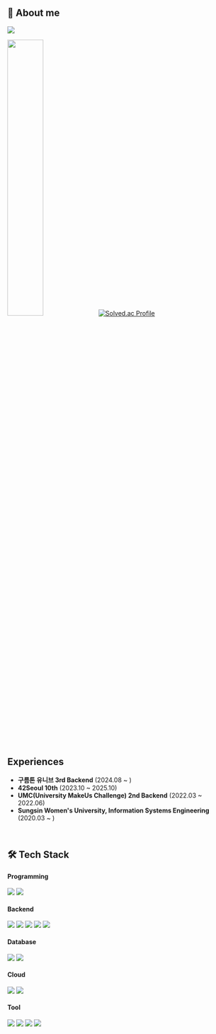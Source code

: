 ## 🧐 About me
<img src="https://img.shields.io/badge/42-000000?style=for-the-badge&logo=42&logoColor=white"/>

<img src="https://github-readme-stats.vercel.app/api?username=KSJ0128&theme=apprentice&show_icons=true" width="40%"/></a>
[![Solved.ac Profile](http://mazassumnida.wtf/api/generate_badge?boj=ksj01128)](https://solved.ac/ksj01128)

<!--
![KSJ0128's Stat](https://github-profile-summary-cards.vercel.app/api/cards/profile-details?username=KSJ0128&theme=apprentice)
<img src="https://github-readme-stats.vercel.app/api/top-langs/?username=KSJ0128&layout=compact&theme=apprentice"/>
![ksj01128 profile](http://mazandi.herokuapp.com/api?handle=ksj01128&theme=dark)
-->


</br>

## Experiences
- **구름톤 유니브 3rd Backend** (2024.08 ~ )
- **42Seoul 10th** (2023.10 ~ 2025.10)
- **UMC(University MakeUs Challenge) 2nd Backend** (2022.03 ~ 2022.06)
- **Sungsin Women's University, Information Systems Engineering** (2020.03 ~ )
  
</br>

## 🛠️ Tech Stack
#### Programming
<img src="https://img.shields.io/badge/C-A8B9CC?style=for-the-badge&logo=c&logoColor=white"/></a>
<img src="https://img.shields.io/badge/C++-00599C?style=for-the-badge&logo=cplusplus&logoColor=white"/></a>

#### Backend
<img src="https://img.shields.io/badge/springboot-6DB33F?style=for-the-badge&logo=springboot&logoColor=white"/></a>
<img src="https://img.shields.io/badge/springsecurity-6DB33F?style=for-the-badge&logo=springsecurity&logoColor=white"/></a>
<img src="https://img.shields.io/badge/Java-007396?style=for-the-badge&logo=OpenJDK&logoColor=white"/></a>
<img src="https://img.shields.io/badge/Node.js-339933?style=for-the-badge&logo=Node.js&logoColor=white">
<img src="https://img.shields.io/badge/JavaScript-F7DF1E?style=for-the-badge&logo=javascript&logoColor=white"/></a>

#### Database
<img src="https://img.shields.io/badge/MySQL-4479A1?style=for-the-badge&logo=MySQL&logoColor=white"></a>
<img src="https://img.shields.io/badge/Redis-DC382D?style=for-the-badge&logo=Redis&logoColor=white">

#### Cloud
<img src="https://img.shields.io/badge/Amazon_Aws-232F3E?style=for-the-badge&logo=amazon%20web%20services&logoColor=white"></a>
<img src="https://img.shields.io/badge/google%20cloud-4285F4?style=for-the-badge&logo=google%20cloud&logoColor=white">

#### Tool
<img src="https://img.shields.io/badge/Git-F05032?style=for-the-badge&logo=git&logoColor=white"></a>
<img src="https://img.shields.io/badge/Notion-000000?style=for-the-badge&logo=Notion&logoColor=white"></a>
<img src="https://img.shields.io/badge/Jira-0052CC?style=for-the-badge&logo=Jira&logoColor=white"></a>
<img src="https://img.shields.io/badge/Postman-FF6C37?style=for-the-badge&logo=Postman&logoColor=white"></a>
